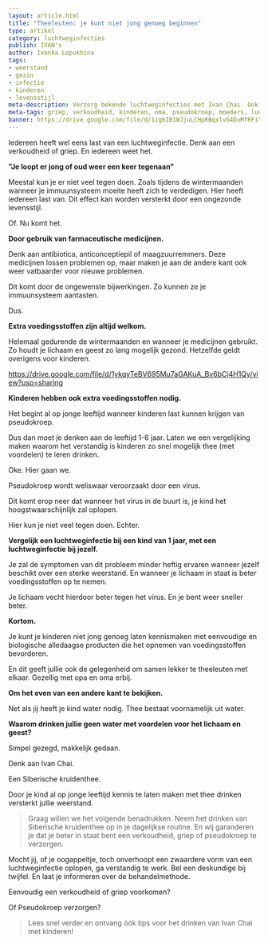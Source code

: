 ```yaml
---
layout: article.html
title: "Theeleuten: je kunt niet jong genoeg beginnen"
type: artikel
category: luchtweginfecties
publish: IVAN's
author: Ivanka Lopukhina 
tags:
- weerstand
- gezin
- infectie
- kinderen
- levensstijl
meta-description: Verzorg bekende luchtweginfecties met Ivan Chai. Ook al op jonge leeftijd kun je een verkoudheid, griep of pseudokroep makkelijk verzorgen. Ontdek snel meer. 
meta-tags: griep, verkoudheid, kinderen, oma, pseudokroep, moeders, luchtweginfectie, luchtweginfecties
banner: https://drive.google.com/file/d/1ig6IB1WJjuLCHpRBqxlvG4DuMfRFiYVT/view?usp=sharing
---
```


Iedereen heeft wel eens last van een luchtweginfectie. Denk aan een verkoudheid of griep.
En iedereen weet het.

**"Je loopt er jong of oud weer een keer tegenaan"**

Meestal kun je er niet veel tegen doen. Zoals tijdens de wintermaanden wanneer je immuunsysteem moeite heeft zich te verdedigen. 
Hier heeft iedereen last van. Dit effect kan worden versterkt door een ongezonde levensstijl.

Of. Nu komt het. 

**Door gebruik van farmaceutische medicijnen.**

Denk aan antibiotica, anticonceptiepil of maagzuurremmers. Deze medicijnen lossen problemen op, maar maken je aan de andere kant ook weer vatbaarder voor nieuwe problemen. 

Dit komt door de ongewenste bijwerkingen. Zo kunnen ze je immuunsysteem aantasten.

Dus.

**Extra voedingsstoffen zijn altijd welkom.**

Helemaal gedurende de wintermaanden en wanneer je medicijnen gebruikt. Zo houdt je lichaam en geest zo lang mogelijk gezond. Hetzelfde geldt overigens voor kinderen.

https://drive.google.com/file/d/1ykqyTeBV695Mu7aGAKuA_Bv6bCj4H1Qy/view?usp=sharing

**Kinderen hebben ook extra voedingsstoffen nodig.**

Het begint al op jonge leeftijd wanneer kinderen last kunnen krijgen van pseudokroep. 

Dus dan moet je denken aan de leeftijd 1-6 jaar. Laten we een vergelijking maken waarom het verstandig is kinderen zo snel mogelijk thee (met voordelen) te leren drinken.

Oke. Hier gaan we.

Pseudokroep wordt weliswaar veroorzaakt door een virus. 

Dit komt erop neer dat wanneer het virus in de buurt is, je kind het hoogstwaarschijnlijk zal oplopen.

Hier kun je niet veel tegen doen. Echter. 

**Vergelijk een luchtweginfectie bij een kind van 1 jaar, met een luchtweginfectie bij jezelf.**

Je zal de symptomen van dit probleem minder heftig ervaren wanneer jezelf beschikt over een sterke weerstand. En wanneer je lichaam in staat is beter voedingsstoffen op te nemen. 

Je lichaam vecht hierdoor beter tegen het virus. En je bent weer sneller beter.

**Kortom.**

Je kunt je kinderen niet jong genoeg laten kennismaken met eenvoudige en biologische alledaagse producten die het opnemen van voedingsstoffen bevorderen.

En dit geeft jullie ook de gelegenheid om samen lekker te theeleuten met elkaar. Gezellig met opa en oma erbij.

**Om het even van een andere kant te bekijken.**

Net als jij heeft je kind water nodig. Thee bestaat voornamelijk uit water. 

**Waarom drinken jullie geen water met voordelen voor het lichaam en geest?**

Simpel gezegd, makkelijk gedaan.

Denk aan Ivan Chai. 

Een Siberische kruidenthee.

Door je kind al op jonge leeftijd kennis te laten maken met thee drinken versterkt jullie weerstand.

> Graag willen we het volgende benadrukken. Neem het drinken van Siberische kruidenthee op in je dagelijkse routine. En wij garanderen je dat je beter in staat bent een verkoudheid, griep of pseudokroep te verzorgen.

Mocht jij, of je oogappeltje, toch onverhoopt een zwaardere vorm van een luchtweginfectie oplopen, ga verstandig te werk. Bel een deskundige bij twijfel. En laat je informeren over de behandelmethode.

Eenvoudig een verkoudheid of griep voorkomen? 

Of Pseudokroep verzorgen?

> Lees snel verder en ontvang óók tips voor het drinken van Ivan Chai met kinderen!
